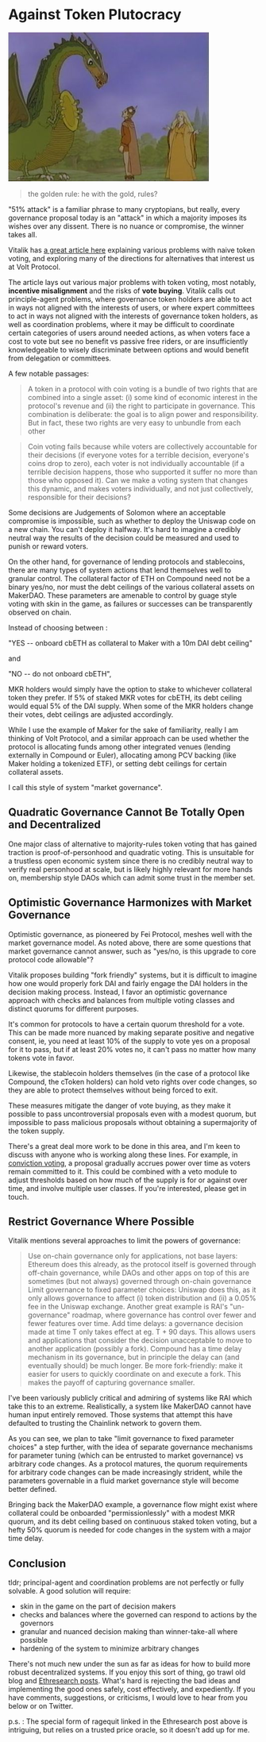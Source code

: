 <!-- Google tag (gtag.js) -->
<script async src="https://www.googletagmanager.com/gtag/js?id=G-6FD3E90TCT"></script>
<script>
  window.dataLayer = window.dataLayer || [];
  function gtag(){dataLayer.push(arguments);}
  gtag('js', new Date());

  gtag('config', 'G-6FD3E90TCT');
</script>
# Against Token Plutocracy

![img](solid_gold.jpeg)
>the golden rule: he with the gold, rules?

"51% attack" is a familiar phrase to many cryptopians, but really, every governance proposal today is an "attack" in which a majority imposes its wishes over any dissent. There is no nuance or compromise, the winner takes all.

Vitalik has [a great article here](https://vitalik.ca/general/2021/08/16/voting3.html) explaining various problems with naive token voting, and exploring many of the directions for alternatives that interest us at Volt Protocol.

The article lays out various major problems with token voting, most notably, **incentive misalignment** and the risks of **vote buying**. Vitalik calls out principle-agent problems, where governance token holders are able to act in ways not aligned with the interests of users, or where expert committees to act in ways not aligned with the interests of governance token holders, as well as coordination problems, where it may be difficult to coordinate certain categories of users around needed actions, as when voters face a cost to vote but see no benefit vs passive free riders, or are insufficiently knowledgeable to wisely discriminate between options and would benefit from delegation or committees.

A few notable passages:

>A token in a protocol with coin voting is a bundle of two rights that are combined into a single asset: (i) some kind of economic interest in the protocol's revenue and (ii) the right to participate in governance. This combination is deliberate: the goal is to align power and responsibility. But in fact, these two rights are very easy to unbundle from each other

>Coin voting fails because while voters are collectively accountable for their decisions (if everyone votes for a terrible decision, everyone's coins drop to zero), each voter is not individually accountable (if a terrible decision happens, those who supported it suffer no more than those who opposed it). Can we make a voting system that changes this dynamic, and makes voters individually, and not just collectively, responsible for their decisions?

Some decisions are Judgements of Solomon where an acceptable compromise is impossible, such as whether to deploy the Uniswap code on a new chain. You can't deploy it halfway. It's hard to imagine a credibly neutral way the results of the decision could be measured and used to punish or reward voters.

On the other hand, for governance of lending protocols and stablecoins, there are many types of system actions that lend themselves well to granular control. The collateral factor of ETH on Compound need not be a binary yes/no, nor must the debt ceilings of the various collateral assets on MakerDAO. These parameters are amenable to control by guage style voting with skin in the game, as failures or successes can be transparently observed on chain.

Instead of choosing between :

"YES -- onboard cbETH as collateral to Maker with a 10m DAI debt ceiling"

and

"NO -- do not onboard cbETH",

MKR holders would simply have the option to stake to whichever collateral token they prefer. If 5% of staked MKR votes for cbETH, its debt ceiling would equal 5% of the DAI supply. When some of the MKR holders change their votes, debt ceilings are adjusted accordingly. 

While I use the example of Maker for the sake of familiarity, really I am thinking of Volt Protocol, and a similar approach can be used whether the protocol is allocating funds among other integrated venues (lending externally in Compound or Euler), allocating among PCV backing (like Maker holding a tokenized ETF), or setting debt ceilings for certain collateral assets.

I call this style of system "market governance".

## Quadratic Governance Cannot Be Totally Open and Decentralized

One major class of alternative to majority-rules token voting that has gained traction is proof-of-personhood and quadratic voting. This is unsuitable for a trustless open economic system since there is no credibly neutral way to verify real personhood at scale, but is likely highly relevant for more hands on, membership style DAOs which can admit some trust in the member set.

## Optimistic Governance Harmonizes with Market Governance

Optimistic governance, as pioneered by Fei Protocol, meshes well with the market governance model. As noted above, there are some questions that market governance cannot answer, such as "yes/no, is this upgrade to core protocol code allowable"?

Vitalik proposes building "fork friendly" systems, but it is difficult to imagine how one would properly fork DAI and fairly engage the DAI holders in the decision making process. Instead, I favor an optimistic governance approach with checks and balances from multiple voting classes and distinct quorums for different purposes.

It's common for protocols to have a certain quorum threshold for a vote. This can be made more nuanced by making separate positive and negative consent, ie, you need at least 10% of the supply to vote yes on a proposal for it to pass, but if at least 20% votes no, it can't pass no matter how many tokens vote in favor.

Likewise, the stablecoin holders themselves (in the case of a protocol like Compound, the cToken holders) can hold veto rights over code changes, so they are able to protect themselves without being forced to exit.

These measures mitigate the danger of vote buying, as they make it possible to pass uncontroversial proposals even with a modest quorum, but impossible to pass malicious proposals without obtaining a supermajority of the token supply.

There's a great deal more work to be done in this area, and I'm keen to discuss with anyone who is working along these lines. For example, in [conviction voting](https://medium.com/giveth/conviction-voting-a-novel-continuous-decision-making-alternative-to-governance-aa746cfb9475), a proposal gradually accrues power over time as voters remain committed to it. This could be combined with a veto module to adjust thresholds based on how much of the supply is for or against over time, and involve multiple user classes. If you're interested, please get in touch.

## Restrict Governance Where Possible

Vitalik mentions several approaches to limit the powers of governance:

>Use on-chain governance only for applications, not base layers: Ethereum does this already, as the protocol itself is governed through off-chain governance, while DAOs and other apps on top of this are sometimes (but not always) governed through on-chain governance
Limit governance to fixed parameter choices: Uniswap does this, as it only allows governance to affect (i) token distribution and (ii) a 0.05% fee in the Uniswap exchange. Another great example is RAI's "un-governance" roadmap, where governance has control over fewer and fewer features over time.
Add time delays: a governance decision made at time T only takes effect at eg. T + 90 days. This allows users and applications that consider the decision unacceptable to move to another application (possibly a fork). Compound has a time delay mechanism in its governance, but in principle the delay can (and eventually should) be much longer.
Be more fork-friendly: make it easier for users to quickly coordinate on and execute a fork. This makes the payoff of capturing governance smaller.

I've been variously publicly critical and admiring of systems like RAI which take this to an extreme. Realistically, a system like MakerDAO cannot have human input entirely removed. Those systems that attempt this have defaulted to trusting the Chainlink network to govern them.

As you can see, we plan to take "limit governance to fixed parameter choices" a step further, with the idea of separate governance mechanisms for parameter tuning (which can be entrusted to market governance) vs arbitrary code changes. As a protocol matures, the quorum requirements for arbitrary code changes can be made increasingly strident, while the parameters governable in a fluid market governance style will become better defined.

Bringing back the MakerDAO example, a governance flow might exist where collateral could be onboarded "permissionlessly" with a modest MKR quorum, and its debt ceiling based on continuous staked token voting, but a hefty 50% quorum is needed for code changes in the system with a major time delay.

## Conclusion

tldr; principal-agent and coordination problems are not perfectly or fully solvable. A good solution will require:
- skin in the game on the part of decision makers
- checks and balances where the governed can respond to actions by the governors
- granular and nuanced decision making than winner-take-all where possible
- hardening of the system to minimize arbitrary changes

There's not much new under the sun as far as ideas for how to build more robust decentralized systems. If you enjoy this sort of thing, go trawl old blog and [Ethresearch posts](https://ethresear.ch/t/votes-as-buy-orders-a-new-type-of-hybrid-coin-voting-futarchy/10305?page=2). What's hard is rejecting the bad ideas and implementing the good ones safely, cost effectively, and expediently. If you have comments, suggestions, or criticisms, I would love to hear from you below or on Twitter.

p.s. : The special form of ragequit linked in the Ethresearch post above is intriguing, but relies on a trusted price oracle, so it doesn't add up for me.

<script 
        src="https://utteranc.es/client.js"
        repo="OneTrueKirk/onetruekirk.github.io"
        issue-term="pathname"
        label="comment"
        theme="github-light"
        crossorigin="anonymous"
        async>
</script>